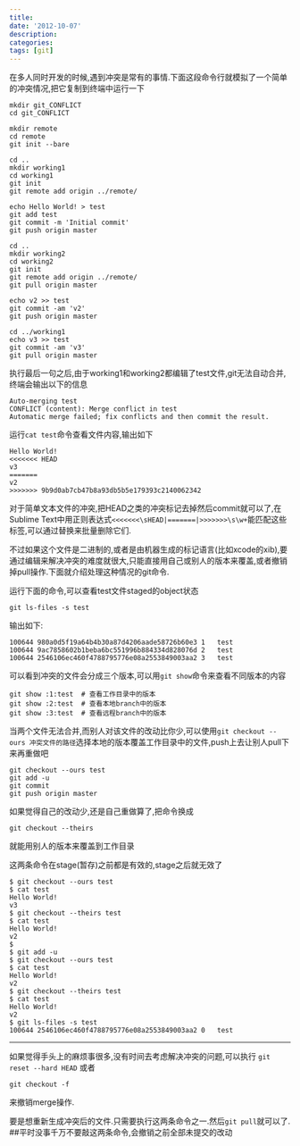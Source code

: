 ```yaml
---
title:
date: '2012-10-07'
description:
categories:
tags: [git]
---
```

<!--
$ git --version
git version 1.7.9.6 (Apple Git-31.1)-->

在多人同时开发的时候,遇到冲突是常有的事情.下面这段命令行就模拟了一个简单的冲突情况,把它复制到终端中运行一下

```
mkdir git_CONFLICT
cd git_CONFLICT
				
mkdir remote
cd remote
git init --bare 

cd ..
mkdir working1
cd working1
git init 
git remote add origin ../remote/

echo Hello World! > test
git add test
git commit -m 'Initial commit'
git push origin master

cd ..
mkdir working2
cd working2
git init
git remote add origin ../remote/
git pull origin master

echo v2 >> test
git commit -am 'v2'
git push origin master

cd ../working1
echo v3 >> test
git commit -am 'v3'
git pull origin master
```

执行最后一句之后,由于working1和working2都编辑了test文件,git无法自动合并,终端会输出以下的信息

```
Auto-merging test
CONFLICT (content): Merge conflict in test
Automatic merge failed; fix conflicts and then commit the result.
```

运行``cat test``命令查看文件内容,输出如下

```
Hello World!
<<<<<<< HEAD
v3
=======
v2
>>>>>>> 9b9d0ab7cb47b8a93db5b5e179393c2140062342
```

对于简单文本文件的冲突,把HEAD之类的冲突标记去掉然后commit就可以了,在Sublime Text中用正则表达式`<<<<<<<\sHEAD|=======|>>>>>>>\s\w+`能匹配这些标签,可以通过替换来批量删除它们.

不过如果这个文件是二进制的,或者是由机器生成的标记语言(比如xcode的xib),要通过编辑来解决冲突的难度就很大,只能直接用自己或别人的版本来覆盖,或者撤销掉pull操作.下面就介绍处理这种情况的git命令.


运行下面的命令,可以查看test文件staged的object状态

```
git ls-files -s test
```

输出如下:

```
100644 980a0d5f19a64b4b30a87d4206aade58726b60e3 1	test
100644 9ac7858602b1beba6bc551996b884334d828076d 2	test
100644 2546106ec460f4788795776e08a2553849003aa2 3	test
```

可以看到冲突的文件会分成三个版本,可以用``git show``命令来查看不同版本的内容

```
git show :1:test  # 查看工作目录中的版本
git show :2:test  # 查看本地branch中的版本
git show :3:test  # 查看远程branch中的版本
```

当两个文件无法合并,而别人对该文件的改动比你少,可以使用``git checkout --ours 冲突文件的路径``选择本地的版本覆盖工作目录中的文件,push上去让别人pull下来再重做吧

```
git checkout --ours test
git add -u
git commit
git push origin master
```

如果觉得自己的改动少,还是自己重做算了,把命令换成
```
git checkout --theirs
```
就能用别人的版本来覆盖到工作目录

这两条命令在stage(暂存)之前都是有效的,stage之后就无效了

<!--git checkout --ours test
cat test
git checkout --theirs test
cat test

git add -u
git checkout --ours test
cat test
git checkout --theirs test
cat test

git reset HEAD test
git checkout --ours test
cat test
git checkout --theirs test
cat test
-->

```
$ git checkout --ours test
$ cat test
Hello World!
v3
$ git checkout --theirs test
$ cat test
Hello World!
v2
$ 
$ git add -u
$ git checkout --ours test
$ cat test
Hello World!
v2
$ git checkout --theirs test
$ cat test
Hello World!
v2
$ git ls-files -s test
100644 2546106ec460f4788795776e08a2553849003aa2 0	test

```

***

如果觉得手头上的麻烦事很多,没有时间去考虑解决冲突的问题,可以执行
``
git reset --hard HEAD
``
或者
```
git checkout -f
```
来撤销merge操作.

要是想重新生成冲突后的文件.只需要执行这两条命令之一.然后``git pull``就可以了.
##平时没事千万不要敲这两条命令,会撤销之前全部未提交的改动

